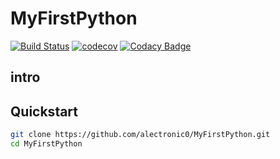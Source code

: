 # MyFirstPython
[![Build Status](https://travis-ci.org/alectronic0/MyFirstPython.svg?branch=master)](https://travis-ci.org/alectronic0/MyFirstPython)
[![codecov](https://codecov.io/gh/alectronic0/MyFirstPython/branch/master/graph/badge.svg)](https://codecov.io/gh/alectronic0/MyFirstPython)
[![Codacy Badge](https://api.codacy.com/project/badge/Grade/cdea5391c48b4a40b3814c81fe7d0960)](https://www.codacy.com/app/alectronic0/MyFirstPython)
## intro

## Quickstart
```bash
git clone https://github.com/alectronic0/MyFirstPython.git
cd MyFirstPython
```
